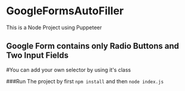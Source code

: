# GoogleFormsAutoFiller
This is a Node Project using Puppeteer
## Google Form contains only Radio Buttons and Two Input Fields
#You can add your own selector by using it's class

###Run The project by first `npm install` and then `node index.js`
